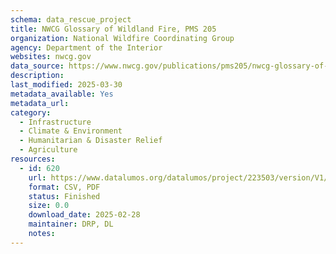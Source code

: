 ```yaml
---
schema: data_rescue_project 
title: NWCG Glossary of Wildland Fire, PMS 205
organization: National Wildfire Coordinating Group
agency: Department of the Interior
websites: nwcg.gov
data_source: https://www.nwcg.gov/publications/pms205/nwcg-glossary-of-wildland-fire-pms-205
description: 
last_modified: 2025-03-30
metadata_available: Yes
metadata_url: 
category:
  - Infrastructure 
  - Climate & Environment 
  - Humanitarian & Disaster Relief 
  - Agriculture 
resources:
  - id: 620
    url: https://www.datalumos.org/datalumos/project/223503/version/V1/view
    format: CSV, PDF
    status: Finished
    size: 0.0
    download_date: 2025-02-28
    maintainer: DRP, DL
    notes: 
---
```

